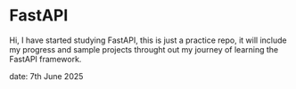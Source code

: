 # FastAPI

Hi, I have started studying FastAPI, this is just a practice repo, it will include my progress and sample projects throught out my journey of learning the FastAPI framework.

date: 7th June 2025